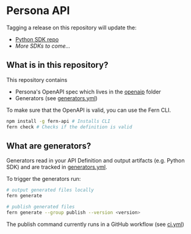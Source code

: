 # Persona API

Tagging a release on this repository will update the:

- [Python SDK repo](https://github.com/fern-persona/persona-python)
- _More SDKs to come..._

## What is in this repository?

This repository contains

- Persona's OpenAPI spec which lives in the [openaip](./fern/api/openapi/) folder
- Generators (see [generators.yml](./fern/api/generators.yml))

To make sure that the OpenAPI is valid, you can use the Fern CLI.

```bash
npm install -g fern-api # Installs CLI
fern check # Checks if the definition is valid
```

## What are generators?

Generators read in your API Definition and output artifacts (e.g. Python SDK) and are tracked in [generators.yml](./fern/api/generators.yml).

To trigger the generators run:

```bash
# output generated files locally
fern generate

# publish generated files
fern generate --group publish --version <version>
```

The publish command currently runs in a GitHub workflow (see [ci.yml](.github/workflows/ci.yml#L32))
